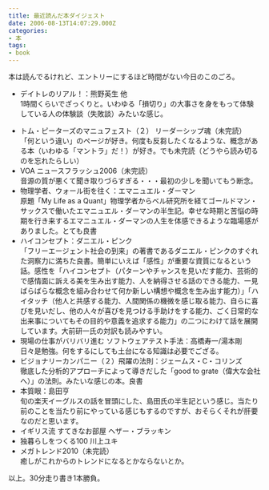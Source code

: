 ```yaml
---
title: 最近読んだ本ダイジェスト
date: 2006-08-13T14:07:29.000Z
categories:
- 本
tags:
- book
---
```

本は読んでるけれど、エントリーにするほど時間がない今日のこのごろ。

*   デイトレのリアル！：熊野英生 他  
    1時間くらいでざっくりと。いわゆる「損切り」の大事さを身をもって体験している人の体験談（失敗談）みたいな感じ。

<!-- more -->
*   トム・ピーターズのマニュフェスト（２） リーダーシップ魂（未完読）  
    「何という違い」のページが好き。何度も反芻したくなるような、概念がある本（いわゆる「マントラ」だ！）が好き。でも未完読（どうやら読み切るのを忘れたらしい）
*   VOA ニュースフラッシュ2006（未完読）  
    音源の質が悪くて聞き取りづらすぎる・・・最初の少しを聞いてもう断念。
*   物理学者、ウォール街を往く：エマニュエル・ダーマン  
    原題「My Life as a Quant」物理学者からベル研究所を経てゴールドマン・サックスで働いたエマニュエル・ダーマンの半生記。幸せな時期と苦悩の時期を行き来するエマニュエル・ダーマンの人生を体感できるような臨場感がありました。とても良書
*   ハイコンセプト：ダニエル・ピンク  
    「フリーエージェント社会の到来」の著書であるダニエル・ピンクのすぐれた洞察力に満ちた良書。簡単にいえば「感性」が重要な資質になるという話。感性を「ハイコンセプト（パターンやチャンスを見いだす能力、芸術的で感情面に訴える美を生み出す能力、人を納得させる話のできる能力、一見ばらばらな概念を組み合わせて何か新しい構想や概念を生み出す能力）」「ハイタッチ（他人と共感する能力、人間関係の機微を感じ取る能力、自らに喜びを見いだし、他の人々が喜びを見つける手助けをする能力、ごく日常的な出来事についてもその目的や意義を追求する能力」の二つにわけて話を展開しています。大前研一氏の対訳も読みやすい。
*   現場の仕事がバリバリ進む ソフトウェアテスト手法：高橋寿一/湯本剛  
    日々是勉強。何をするにしても土台になる知識は必要でござる。
*   ビジョナリーカンパニー（２）飛躍の法則：ジェームス・C・コリンズ  
    徹底した分析的アプローチによって導きだした「good to grate（偉大な会社へ）」の法則。みたいな感じの本。良書
*   本質眼：島田亨  
    旬の楽天イーグルスの話を冒頭にした、島田氏の半生記という感じ。当たり前のことを当たり前にやっている感じもするのですが、おそらくそれが肝要なのだと思います。
*   イギリス流 すてきなお部屋 ヘザー・ブラッキン
*   独暮らしをつくる100 川上ユキ
*   メガトレンド2010（未完読）  
    癒しがこれからのトレンドになるとかならないとか。

以上。30分走り書き1本勝負。
